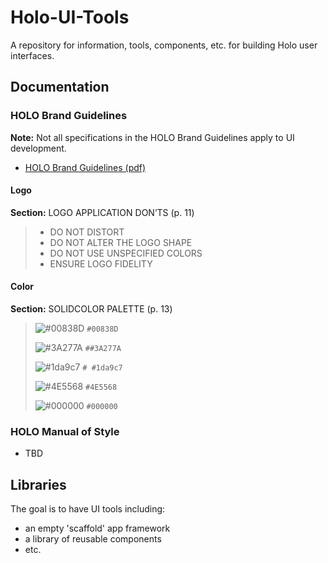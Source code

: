 # Holo-UI-Tools
A repository for information, tools, components, etc. for building Holo user interfaces.

## Documentation

### HOLO Brand Guidelines

**Note:**  Not all specifications in the HOLO Brand Guidelines apply to UI development.

* [HOLO Brand Guidelines (pdf)](documents/HOLO_Brand_Guidelines.pdf)

#### Logo

**Section:** LOGO APPLICATION DON’TS (p. 11)
> * DO NOT DISTORT
> * DO NOT ALTER THE LOGO SHAPE
> * DO NOT USE UNSPECIFIED COLORS
> * ENSURE LOGO FIDELITY

#### Color

**Section:** SOLIDCOLOR PALETTE (p. 13)
> ![#00838D](https://placehold.it/15/00838D/000000?text=+) `#00838D `
> 
> ![#3A277A](https://placehold.it/15/3A277A/000000?text=+) `##3A277A `
> 
> ![#1da9c7](https://placehold.it/15/1da9c7/000000?text=+) `# #1da9c7 `
> 
> ![#4E5568](https://placehold.it/15/4E5568/000000?text=+) `#4E5568 `
> 
> ![#000000](https://placehold.it/15/000000/000000?text=+) `#000000 `
> 



    

### HOLO Manual of Style
* TBD


## Libraries

The goal is to have UI tools including:

* an empty 'scaffold' app framework
* a library of reusable components
* etc.



